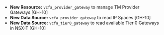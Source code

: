 * **New Resource:** `vcfa_provider_gateway` to manage TM Provider Gateways [GH-10]
* **New Data Source:** `vcfa_provider_gateway` to read IP Spaces [GH-10]
* **New Data Source:** `vcfa_tier0_gateway` to read available Tier 0 Gateways in NSX-T [GH-10]
